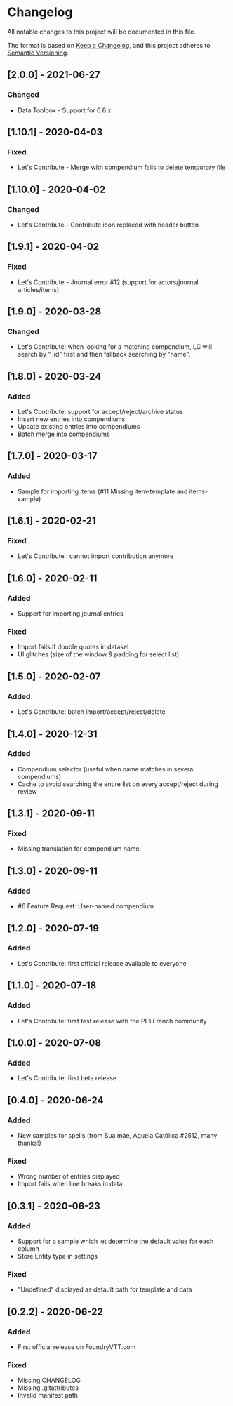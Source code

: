 # Changelog
All notable changes to this project will be documented in this file.

The format is based on [Keep a Changelog](https://keepachangelog.com/en/1.0.0/),
and this project adheres to [Semantic Versioning](https://semver.org/spec/v2.0.0.html).

## [2.0.0] - 2021-06-27
### Changed
- Data Toolbox - Support for 0.8.x

## [1.10.1] - 2020-04-03
### Fixed
- Let's Contribute - Merge with compendium fails to delete temporary file

## [1.10.0] - 2020-04-02
### Changed
- Let's Contribute - Contribute icon replaced with header button

## [1.9.1] - 2020-04-02
### Fixed
- Let's Contribute - Journal error #12 (support for actors/journal articles/items)

## [1.9.0] - 2020-03-28
### Changed
- Let's Contribute: when looking for a matching compendium, LC will search by "_id" first and then fallback searching by "name".

## [1.8.0] - 2020-03-24
### Added
- Let's Contribute: support for accept/reject/archive status
- Insert new entries into compendiums
- Update existing entries into compendiums
- Batch merge into compendiums

## [1.7.0] - 2020-03-17
### Added
- Sample for importing items (#11 Missing item-template and items-sample)

## [1.6.1] - 2020-02-21
### Fixed
- Let's Contribute : cannot import contribution anymore

## [1.6.0] - 2020-02-11
### Added
- Support for importing journal entries
### Fixed
- Import fails if double quotes in dataset
- UI glitches (size of the window & padding for select list)

## [1.5.0] - 2020-02-07
### Added
- Let's Contribute: batch import/accept/reject/delete

## [1.4.0] - 2020-12-31
### Added
- Compendium selector (useful when name matches in several compendiums)
- Cache to avoid searching the entire list on every accept/reject during review

## [1.3.1] - 2020-09-11
### Fixed
- Missing translation for compendium name

## [1.3.0] - 2020-09-11
### Added
- #6 Feature Request: User-named compendium

## [1.2.0] - 2020-07-19
### Added
- Let's Contribute: first official release available to everyone

## [1.1.0] - 2020-07-18
### Added
- Let's Contribute: first test release with the PF1 French community

## [1.0.0] - 2020-07-08
### Added
- Let's Contribute: first beta release

## [0.4.0] - 2020-06-24
### Added
- New samples for spells (from Sua mãe, Aquela Católica #2512, many thanks!)

### Fixed
- Wrong number of entries displayed
- Import fails when line breaks in data

## [0.3.1] - 2020-06-23 
### Added
- Support for a sample which let determine the default value for each column
- Store Entity type in settings

### Fixed
- "Undefined" displayed as default path for template and data


## [0.2.2] - 2020-06-22 
### Added
- First official release on FoundryVTT.com

### Fixed
- Missing CHANGELOG
- Missing .gitattributes
- Invalid manifest path 
